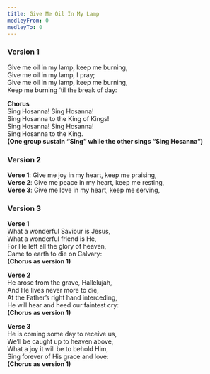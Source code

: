 ```yaml
---
title: Give Me Oil In My Lamp
medleyFrom: 0
medleyTo: 0
---
```


### Version 1

Give me oil in my lamp, keep me burning,  
Give me oil in my lamp, I pray;  
Give me oil in my lamp, keep me burning,  
Keep me burning ‘til the break of day:

**Chorus**  
Sing Hosanna! Sing Hosanna!  
Sing Hosanna to the King of Kings!  
Sing Hosanna! Sing Hosanna!  
Sing Hosanna to the King.  
**(One group sustain “Sing” while the other sings “Sing Hosanna”)**

### Version 2

**Verse 1**: Give me joy in my heart, keep me praising,  
**Verse 2**: Give me peace in my heart, keep me resting,  
**Verse 3**: Give me love in my heart, keep me serving,

### Version 3

**Verse 1**  
What a wonderful Saviour is Jesus,  
What a wonderful friend is He,  
For He left all the glory of heaven,  
Came to earth to die on Calvary:  
**(Chorus as version 1)**

**Verse 2**  
He arose from the grave, Hallelujah,  
And He lives never more to die,  
At the Father’s right hand interceding,  
He will hear and heed our faintest cry:  
**(Chorus as version 1)**

**Verse 3**  
He is coming some day to receive us,  
We’ll be caught up to heaven above,  
What a joy it will be to behold Him,  
Sing forever of His grace and love:  
**(Chorus as version 1)**
